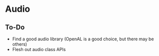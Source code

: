 # Audio

## To-Do

- Find a good audio library (OpenAL is a good choice, but there may be others)
- Flesh out audio class APIs
